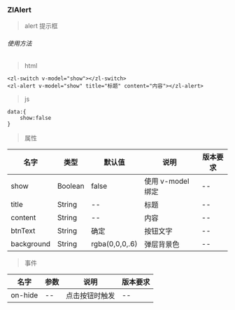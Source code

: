 ### ZlAlert
> alert 提示框
###### 使用方法

> html
```
<zl-switch v-model="show"></zl-switch>
<zl-alert v-model="show" title="标题" content="内容"></zl-alert>
```
> js

```
data:{
    show:false
}

```
> 属性

| 名字       | 类型    | 默认值         | 说明              | 版本要求 |
| ---------- | ------- | -------------- | ----------------- | -------- |
| show       | Boolean | false          | 使用 v-model 绑定 | --       |
| title      | String  | --             | 标题              | --       |
| content    | String  | --             | 内容              | --       |
| btnText    | String  | 确定           | 按钮文字          | --       |
| background | String  | rgba(0,0,0,.6) | 弹层背景色        | --       |

> 事件

| 名字    | 参数 | 说明           | 版本要求 |
| ------- | ---- | -------------- | -------- |
| on-hide | --   | 点击按钮时触发 | --       |
